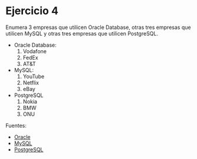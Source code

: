 # Ejercicio 4
Enumera 3 empresas que utilicen Oracle Database, otras tres empresas que utilicen MySQL y otras tres empresas que utilicen PostgreSQL.

- Oracle Database:
    1. Vodafone
    2. FedEx
    3. AT&T
- MySQL:
    1. YouTube
    2. Netflix
    3. eBay
- PostgreSQL
    1. Nokia
    2. BMW
    3. ONU

Fuentes:
- [Oracle](https://www.oracle.com/es/database/)
- [MySQL](https://www.mysql.com/)
- [PostgreSQL](https://www.cybertec-postgresql.com/en/postgresql-overview/solutions-who-uses-postgresql/)
